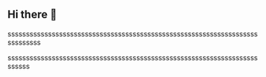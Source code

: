 ## Hi there 👋
sssssssssssssssssssssssssssssssssssssssssssssssssssssssssssssssssssssssssssss





ssssssssssssssssssssssssssssssssssssssssssssssssssssssssssssssssssssssssss
